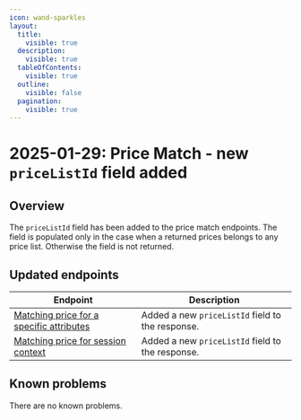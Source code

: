 ```yaml
---
icon: wand-sparkles
layout:
  title:
    visible: true
  description:
    visible: true
  tableOfContents:
    visible: true
  outline:
    visible: false
  pagination:
    visible: true
---
```


# 2025-01-29: Price Match - new `priceListId` field added

## Overview

The `priceListId` field  has been added to the price match endpoints. The field is populated only in the case when a returned prices belongs to any price list. Otherwise the field is not returned.

## Updated endpoints

| Endpoint                                                                 | Description                                                    |
| ----------------------------------------------------------------------   | ---------------------------------------------------------------|
| [Matching price for a specific attributes](https://emporix.gitbook.io/documentation-portal/api-references/prices-and-taxes/price-service/api-reference/price-matching#post-price-tenant-match-prices) | Added a new `priceListId` field to the response.                                     |
| [Matching price for session context](https://emporix.gitbook.io/documentation-portal/api-references/prices-and-taxes/price-service/api-reference/price-matching#post-price-tenant-match-prices-by-context)  | Added a new `priceListId` field to the response. |


## Known problems

There are no known problems.
